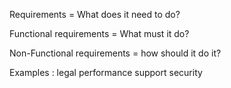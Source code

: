 Requirements = What does it need to do?

Functional requirements = What must it do?

Non-Functional requirements = how should it do it?

  Examples : legal performance support security
  
<!--stackedit_data:
eyJoaXN0b3J5IjpbLTE2NzYyNTI1MTJdfQ==
-->